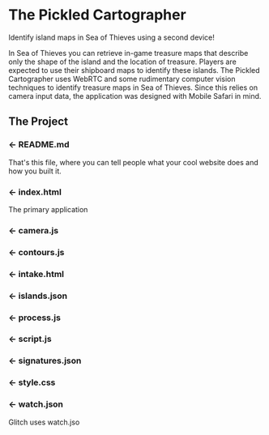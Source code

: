 The Pickled Cartographer
========================

Identify island maps in Sea of Thieves using a second device!


In Sea of Thieves you can retrieve in-game treasure maps that describe only the shape of the island and the location of treasure. Players are expected to use their shipboard maps to identify these islands. The Pickled Cartographer uses WebRTC and some rudimentary computer vision techniques to identify treasure maps in Sea of Thieves. Since this relies on camera input data, the application was designed with Mobile Safari in mind.


The Project
------------

### ← README.md

That's this file, where you can tell people what your cool website does and how you built it.

### ← index.html

The primary application

### ← camera.js

### ← contours.js

### ← intake.html

### ← islands.json

### ← process.js

### ← script.js

### ← signatures.json

### ← style.css

### ← watch.json

Glitch uses watch.jso